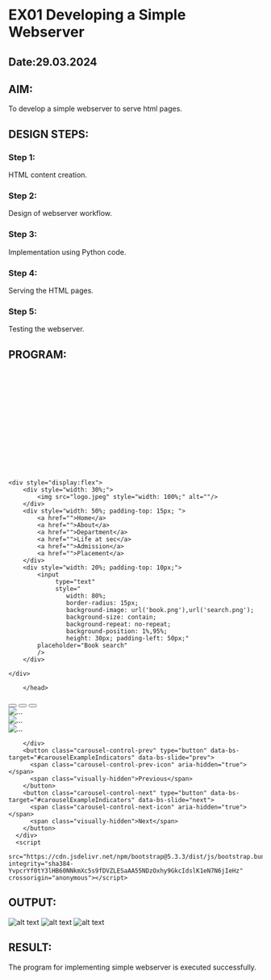 # EX01 Developing a Simple Webserver
## Date:29.03.2024

## AIM:
To develop a simple webserver to serve html pages.

## DESIGN STEPS:
### Step 1: 
HTML content creation.

### Step 2:
Design of webserver workflow.

### Step 3:
Implementation using Python code.

### Step 4:
Serving the HTML pages.

### Step 5:
Testing the webserver.

## PROGRAM:
<!DOCTYPE html>
<html lang="en">
<head>
    <meta charset="UTF-8">
    <meta name="viewport" content="width=device-width, initial-scale=1.0">
    <title>Saveetha Engineering College</title>
   <style>
     a{
        padding: 15px 20px 30px 40px;
        text-decoration: none;
        color: red;
    }
   </style>
</head>
<body>
     
<div class="row">

<div class="col-5">

<a href=""><i class="bi bi-twitter"></i></a>

<a href=""><i class="bi bi-youtube"></i></a> 

<a href=""><i class="bi bi-facebook"></i></a>

<a href=""><i class="bi bi-linkedin"></i></a>

<a href=""><i class="bi bi-pinterest"></i></a>

<a href=""><i class="bi bi-whatsapp"></i></a>

<a href=""><i class="bi bi-instagram"></i></a>

</div>
    
    <div style="display:flex">
        <div style="width: 30%;">
            <img src="logo.jpeg" style="width: 100%;" alt=""/>
        </div>
        <div style="width: 50%; padding-top: 15px; ">
            <a href="">Home</a>
            <a href="">About</a>
            <a href="">Department</a>
            <a href="">Life at sec</a>
            <a href="">Admission</a>
            <a href="">Placement</a>
        </div>
        <div style="width: 20%; padding-top: 10px;">
            <input
                 type="text"
                 style="
                    width: 80%;
                    border-radius: 15px;
                    background-image: url('book.png'),url('search.png');
                    background-size: contain;
                    background-repeat: no-repeat;
                    background-position: 1%,95%;
                    height: 30px; padding-left: 50px;"
            placeholder="Book search"
            />
        </div>
        
    </div>
 <!DOCTYPE html>
<html lang="en">
<head>
    <meta charset="UTF-8">
    <meta name="viewport" content="width=device-width, initial-scale=1.0">
    <title>Document</title>
    <link
         href="https://cdn.jsdelivr.net/npm/bootstrap@5.3.3/dist/css/bootstrap.min.css" rel="stylesheet" integrity="sha384-QWTKZyjpPEjISv5WaRU9OFeRpok6YctnYmDr5pNlyT2bRjXh0JMhjY6hW+ALEwIH" crossorigin="anonymous">
    
        </head>
<body>
    <div id="carouselExampleIndicators" class="carousel slide">
        <div class="carousel-indicators">
          <button type="button" data-bs-target="#carouselExampleIndicators" data-bs-slide-to="0" class="active" aria-current="true" aria-label="Slide 1"></button>
          <button type="button" data-bs-target="#carouselExampleIndicators" data-bs-slide-to="1" aria-label="Slide 2"></button>
          <button type="button" data-bs-target="#carouselExampleIndicators" data-bs-slide-to="2" aria-label="Slide 3"></button>
        </div>
        <div class="carousel-inner">
          <div class="carousel-item active">
            <img src="1.jpeg" class="d-block w-100" alt="...">
          </div>
          <div class="carousel-item">
            <img src="2.jpeg" class="d-block w-100" alt="...">
          </div>
          <div class="carousel-item">
            <img src="3.jpeg" class="d-block w-100" alt="...">
          </div>
         
        </div>
        <button class="carousel-control-prev" type="button" data-bs-target="#carouselExampleIndicators" data-bs-slide="prev">
          <span class="carousel-control-prev-icon" aria-hidden="true"></span>
          <span class="visually-hidden">Previous</span>
        </button>
        <button class="carousel-control-next" type="button" data-bs-target="#carouselExampleIndicators" data-bs-slide="next">
          <span class="carousel-control-next-icon" aria-hidden="true"></span>
          <span class="visually-hidden">Next</span>
        </button>
      </div>
      <script
            src="https://cdn.jsdelivr.net/npm/bootstrap@5.3.3/dist/js/bootstrap.bundle.min.js" integrity="sha384-YvpcrYf0tY3lHB60NNkmXc5s9fDVZLESaAA55NDzOxhy9GkcIdslK1eN7N6jIeHz" crossorigin="anonymous"></script>

</body>
</html>

## OUTPUT:
![alt text](<../output 1.png>)
![alt text](<../output 2.png>)
![alt text](<../output 3.png>)



## RESULT:
The program for implementing simple webserver is executed successfully.

